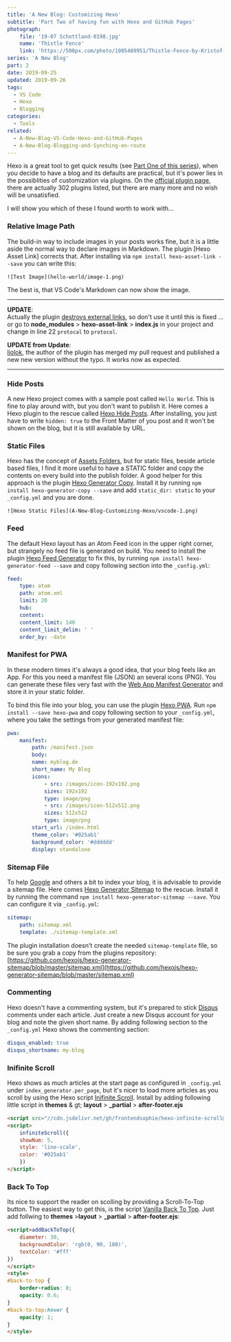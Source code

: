```yaml
---
title: 'A New Blog: Customizing Hexo'
subtitle: 'Part Two of having fun with Hexo and GitHub Pages'
photograph: 
    file: '19-07 Schottland-0198.jpg'
    name: 'Thistle Fence'
    link: 'https://500px.com/photo/1005489951/Thistle-Fence-by-Kristof-Zerbe'
series: 'A New Blog'
part: 2
date: 2019-09-25
updated: 2019-09-26
tags:
  - VS Code
  - Hexo
  - Blogging
categories:
  - Tools
related:
  - A-New-Blog-VS-Code-Hexo-and-GitHub-Pages
  - A-New-Blog-Blogging-and-Synching-en-route
---
```


Hexo is a great tool to get quick results (see [Part One of this series](/categories/Tools/A-New-Blog-VS-Code-Hexo-and-GitHub-Pages/)), when you decide to have a blog and its defaults are practical, but it's power lies in the possiblities of customization via plugins. On the [official plugin page](https://hexo.io/plugins/index.html), there are actually 302 plugins listed, but there are many more and no wish will be unsatisfied.

I will show you which of these I found worth to work with...
<!-- more -->

### Relative Image Path

The build-in way to include images in your posts works fine, but it is a little aside the normal way to declare images in Markdown. The plugin [Hexo Asset Link] corrects that. After installing via ``npm install hexo-asset-link --save`` you can write this:

    ![Test Image](hello-world/image-1.png)

The best is, that VS Code's Markdown can now show the image.

---

**UPDATE**:  
Actually the plugin [destroys external links](https://github.com/liolok/hexo-asset-link/issues/3), so don't use it until this is fixed ... or go to **node_modules** &gt; **hexo-asset-link** &gt; **index.js** in your project and change in line 22 ``protocal`` to ``protocol``.

**UPDATE from Update**:  
[liolok](https://github.com/liolok), the author of the plugin has merged my pull request and published a new new version without the typo. It works now as expected.

---

### Hide Posts

A new Hexo project comes with a sample post called ``Hello World``. This is fine to play around with, but you don't want to publish it. Here comes a Hexo plugin to the rescue called [Hexo Hide Posts](https://github.com/printempw/hexo-hide-posts). After installing, you just have to write ``hidden: true`` to the Front Matter of you post and it won't be shown on the blog, but it is still available by URL.

### Static Files

Hexo has the concept of [Assets Folders](https://hexo.io/docs/asset-folders), but for static files, beside article based files, I find it more useful to have a STATIC folder and copy the contents on every build into the publish folder. A good helper for this approach is the plugin [Hexo Generator Copy](https://github.com/niahoo/hexo-generator-copy). Install it by running ``npm install hexo-generator-copy --save`` and add ``static_dir: static`` to your ``_config.yml`` and you are done.

    ![Hexo Static Files](A-New-Blog-Customizing-Hexo/vscode-1.png)

### Feed

The default Hexo layout has an Atom Feed icon in the upper right corner, but strangely no feed file is generated on build. You need to install the plugin [Hexo Feed Generator](https://github.com/hexojs/hexo-generator-feed) to fix this, by running ``npm install hexo-generator-feed --save`` and copy following section into the ``_config.yml``:

```yaml
feed:
    type: atom
    path: atom.xml
    limit: 20
    hub:
    content:
    content_limit: 140
    content_limit_delim: ' '
    order_by: -date
```

### Manifest for PWA

In these modern times it's always a good idea, that your blog feels like an App. For this you need a manifest file (JSON) an several icons (PNG). You can generate these files very fast with the [Web App Manifest Generator](https://app-manifest.firebaseapp.com) and store it in your static folder.

To bind this file into your blog, you can use the plugin [Hexo PWA](https://github.com/lavas-project/hexo-pwa). Run ``npm install --save hexo-pwa`` and copy following section to your ``_config.yml``, where you take the settings from your generated manifest file:

```yaml
pwa:
    manifest:
        path: /manifest.json
        body:
        name: myblog.de
        short_name: My Blog
        icons:
            - src: /images/icon-192x192.png
            sizes: 192x192
            type: image/png
            - src: /images/icon-512x512.png
            sizes: 512x512
            type: image/png
        start_url: /index.html
        theme_color: '#025ab1'
        background_color: '#dddddd'
        display: standalone
```

### Sitemap File

To help [Google](https://support.google.com/webmasters/answer/183668) and others a bit to index your blog, it is advisable to provide a sitemap file. Here comes [Hexo Generator Sitemap](https://github.com/hexojs/hexo-generator-sitemap) to the rescue. Install it by running the command ``npm install hexo-generator-sitemap --save``. You can configure it via ``_config.yml``:

```yaml
sitemap:
    path: sitemap.xml
    template: ./sitemap-template.xml
```

The plugin installation doesn't create the needed ``sitemap-template`` file, so be sure you grab a copy from the plugins repository: [https://github.com/hexojs/hexo-generator-sitemap/blob/master/sitemap.xml](https://github.com/hexojs/hexo-generator-sitemap/blob/master/sitemap.xml)

### Commenting

Hexo doesn't have a commenting system, but it's prepared to stick [Disqus](https://disqus.com/) comments under each article. Just create a new Disqus account for your blog and note the given short name. By adding following section to the ``_config.yml`` Hexo shows the commenting section:

```yaml
disqus_enabled: true
disqus_shortname: my-blog
```

### Inifinite Scroll

Hexo shows as much articles at the start page as configured in ``_config.yml`` under ``index_generator.per_page``, but it's nicer to load more articles as you scroll by using the Hexo script [Inifinite Scroll](https://github.com/FrontendSophie/hexo-infinite-scroll). Install by adding following little script in **themes** & gt; **layout** &gt; **_partial** &gt; **after-footer.ejs**

```html
<script src="//cdn.jsdelivr.net/gh/frontendsophie/hexo-infinite-scroll@2.0.0/dist/main.js"></script> 
<script>
    infiniteScroll({
    showNum: 5,
    style: 'line-scale',
    color: '#025ab1'
    })
</script>
```

### Back To Top

Its nice to support the reader on scolling by providing a Scroll-To-Top button. The easiest way to get this, is the script [Vanilla Back To Top](https://github.com/vfeskov/vanilla-back-to-top). Just add follwing to **themes** &gt;**layout** &gt; **_partial** &gt; **after-footer.ejs**:

```html
<script>addBackToTop({
    diameter: 30,
    backgroundColor: 'rgb(0, 90, 180)',
    textColor: '#fff'
})
</script>
<style>
#back-to-top {
    border-radius: 0;
    opacity: 0.6;
}
#back-to-top:hover {
    opacity: 1;
}
</style>
```
